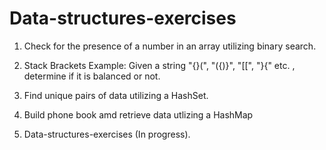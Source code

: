 # Data-structures-exercises

1. Check for the presence of a number in an array utilizing binary search.

2. Stack Brackets Example:  Given a string  "{}(", "({)}", "[[", "}{" etc. , determine if it is balanced or not.

3. Find unique pairs of data utilizing a HashSet.

4. Build phone book amd retrieve data utlizing a HashMap

5. Data-structures-exercises (In progress).
